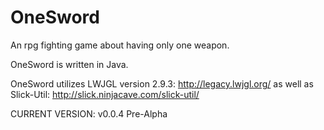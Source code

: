 # OneSword
An rpg fighting game about having only one weapon.

OneSword is written in Java.

OneSword utilizes LWJGL version 2.9.3: http://legacy.lwjgl.org/
as well as Slick-Util: http://slick.ninjacave.com/slick-util/

CURRENT VERSION: v0.0.4 Pre-Alpha
